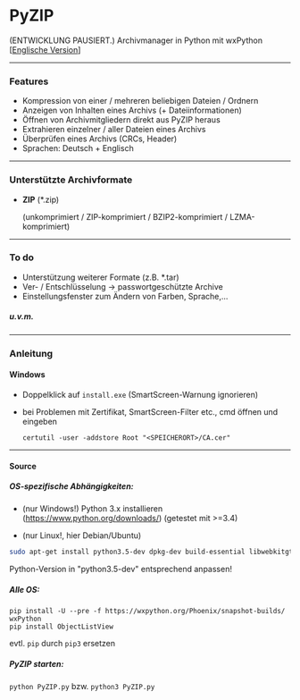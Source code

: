 # PyZIP
(ENTWICKLUNG PAUSIERT.)
Archivmanager in Python mit wxPython [[Englische Version](README.md)]
***
### Features

- Kompression von einer / mehreren beliebigen Dateien / Ordnern
- Anzeigen von Inhalten eines Archivs (+ Dateiinformationen)
- Öffnen von Archivmitgliedern direkt aus PyZIP heraus
- Extrahieren einzelner / aller Dateien eines Archivs
- Überprüfen eines Archivs (CRCs, Header)
- Sprachen: Deutsch + Englisch

***
### Unterstützte Archivformate

- **ZIP** (*.zip)

  (unkomprimiert / ZIP-komprimiert / BZIP2-komprimiert / LZMA-komprimiert)

***
### To do

- Unterstützung weiterer Formate (z.B. *.tar)
- Ver- / Entschlüsselung -> passwortgeschützte Archive
- Einstellungsfenster zum Ändern von Farben, Sprache,...

##### u.v.m.

***
### Anleitung

#### Windows

- Doppelklick auf ``install.exe`` (SmartScreen-Warnung ignorieren)

- bei Problemen mit Zertifikat, SmartScreen-Filter etc., cmd öffnen und eingeben

  ``certutil -user -addstore Root "<SPEICHERORT>/CA.cer"``

***
#### Source

##### OS-spezifische Abhängigkeiten:

- (nur Windows!) Python 3.x installieren (https://www.python.org/downloads/) (getestet mit >=3.4)

- (nur Linux!, hier Debian/Ubuntu)

```bash
sudo apt-get install python3.5-dev dpkg-dev build-essential libwebkitgtk-dev libjpeg-dev libtiff-dev libgtk2.0-dev libsdl1.2-dev libgstreamer-plugins-base0.10-dev libnotify-dev freeglut3 freeglut3-dev python3-pip python3-setuptools
```
Python-Version in "python3.5-dev" entsprechend anpassen!


##### Alle OS:
```
pip install -U --pre -f https://wxpython.org/Phoenix/snapshot-builds/ wxPython
pip install ObjectListView
```
evtl. ``pip`` durch ``pip3`` ersetzen

##### PyZIP starten:

``python PyZIP.py`` bzw. ``python3 PyZIP.py``
